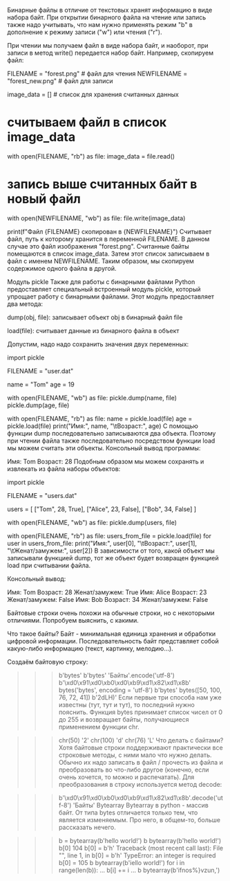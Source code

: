 Бинарные файлы в отличие от текстовых хранят информацию в виде набора байт. При открытии бинарного файла на чтение или запись также надо учитывать, что нам нужно применять режим "b" в дополнение к режиму записи ("w") или чтения ("r").

При чтении мы получаем файл в виде набора байт, и наоборот, при записи в метод write() передается набор байт. Например, скопируем файл:

FILENAME = "forest.png"             # файл для чтения
NEWFILENAME = "forest_new.png"      # файл для записи
 
image_data = []     # список для хранения считанных данных
  
# считываем файл в список image_data
with open(FILENAME, "rb") as file:
    image_data = file.read()
     
# запись выше считанных байт в новый файл
with open(NEWFILENAME, "wb") as file:
    file.write(image_data)
     
print(f"Файл {FILENAME} скопирован в {NEWFILENAME}")
Считывает файл, путь к которому хранится в переменной FILENAME. В данном случае это файл изображения "forest.png". Считанные байты помещаются в список image_data. Затем этот список записываем в файл с именем NEWFILENAME. Таким образом, мы скопируем содержимое одного файла в другой.

Модуль pickle
Также для работы с бинарными файлами Python предоставляет специальный встроенный модуль pickle, который упрощает работу с бинарными файлами. Этот модуль предоставляет два метода:

dump(obj, file): записывает объект obj в бинарный файл file

load(file): считывает данные из бинарного файла в объект

Допустим, надо надо сохранить значения двух переменных:

import pickle
 
FILENAME = "user.dat"
 
name = "Tom"
age = 19
 
with open(FILENAME, "wb") as file:
    pickle.dump(name, file)
    pickle.dump(age, file)
 
with open(FILENAME, "rb") as file:
    name = pickle.load(file)
    age = pickle.load(file)
    print("Имя:", name, "\tВозраст:", age)
С помощью функции dump последовательно записываются два объекта. Поэтому при чтении файла также последовательно посредством функции load мы можем считать эти объекты. Консольный вывод программы:

Имя: Tom 		Возраст: 28
Подобным образом мы можем сохранять и извлекать из файла наборы объектов:

import pickle
 
FILENAME = "users.dat"
 
users = [
    ["Tom", 28, True],
    ["Alice", 23, False],
    ["Bob", 34, False]
]
 
with open(FILENAME, "wb") as file:
    pickle.dump(users, file)
 
 
with open(FILENAME, "rb") as file:
    users_from_file = pickle.load(file)
    for user in users_from_file:
        print("Имя:", user[0], "\tВозраст:", user[1], "\tЖенат/замужем:", user[2])
В зависимости от того, какой объект мы записывали функцией dump, тот же объект будет возвращен функцией load при считывании файла.

Консольный вывод:

Имя: Tom 		Возраст: 28 	Женат/замужем: True
Имя: Alice 		Возраст: 23 	Женат/замужем: False
Имя: Bob 		Возраст: 34 	Женат/замужем: False


Байтовые строки очень похожи на обычные строки, но с некоторыми отличиями. Попробуем выяснить, с какими.

Что такое байты? Байт - минимальная единица хранения и обработки цифровой информации. Последовательность байт представляет собой какую-либо информацию (текст, картинку, мелодию...).

Создаём байтовую строку:

>>>
>>> b'bytes'
b'bytes'
>>> 'Байты'.encode('utf-8')
b'\xd0\x91\xd0\xb0\xd0\xb9\xd1\x82\xd1\x8b'
>>> bytes('bytes', encoding = 'utf-8')
b'bytes'
>>> bytes([50, 100, 76, 72, 41])
b'2dLH)'
Если первые три способа нам уже известны (тут, тут и тут), то последний нужно пояснить. Функция bytes принимает список чисел от 0 до 255 и возвращает байты, получающиеся применением функции chr.

>>>
>>> chr(50)
'2'
>>> chr(100)
'd'
>>> chr(76)
'L'
Что делать с байтами? Хотя байтовые строки поддерживают практически все строковые методы, с ними мало что нужно делать. Обычно их надо записать в файл / прочесть из файла и преобразовать во что-либо другое (конечно, если очень хочется, то можно и распечатать). Для преобразования в строку используется метод decode:

>>>
>>> b'\xd0\x91\xd0\xb0\xd0\xb9\xd1\x82\xd1\x8b'.decode('utf-8')
'Байты'
Bytearray
Bytearray в python - массив байт. От типа bytes отличается только тем, что является изменяемым. Про него, в общем-то, больше рассказать нечего.

>>>
>>> b = bytearray(b'hello world!')
>>> b
bytearray(b'hello world!')
>>> b[0]
104
>>> b[0] = b'h'
Traceback (most recent call last):
  File "", line 1, in
    b[0] = b'h'
TypeError: an integer is required
>>> b[0] = 105
>>> b
bytearray(b'iello world!')
>>> for i in range(len(b)):
...     b[i] += i
...
>>> b
bytearray(b'ifnos%}vzun,')
